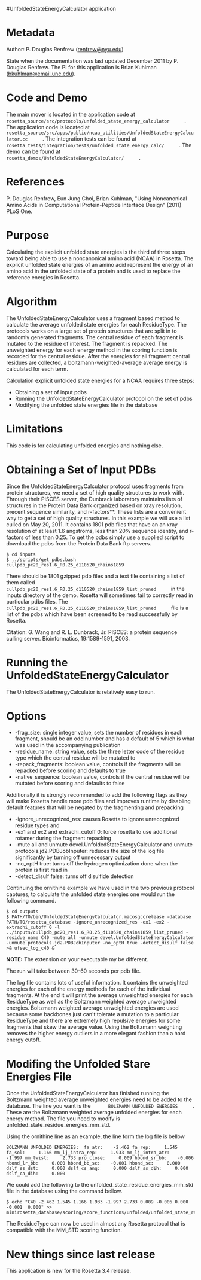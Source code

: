 #UnfoldedStateEnergyCalculator application

Metadata
========

Author: P. Douglas Renfrew (renfrew@nyu.edu)

State when the documentation was last updated December 2011 by P. Douglas Renfrew. The PI for this application is Brian Kuhlman (bkuhlman@email.unc.edu).

Code and Demo
=============

The main mover is located in the application code at `       rosetta_source/src/protocols/unfolded_state_energy_calculator      ` . The application code is located at `       rosetta_source/src/apps/public/ncaa_utilities/UnfoldedStateEnergyCalculator.cc      ` . The integration tests can be found at `       rosetta_tests/integration/tests/unfolded_state_energy_calc/      ` . The demo can be found at `       rosetta_demos/UnfoldedStateEnergyCalculator/      ` .

References
==========

P. Douglas Renfrew, Eun Jung Choi, Brian Kuhlman, "Using Noncanonical Amino Acids in Computational Protein-Peptide Interface Design" (2011) PLoS One.

Purpose
===========================================

Calculating the explicit unfolded state energies is the third of three steps toward being able to use a noncanonical amino acid (NCAA) in Rosetta. The explicit unfolded state energies of an amino acid represent the energy of an amino acid in the unfolded state of a protein and is used to replace the reference energies in Rosetta.

Algorithm
=========

The UnfoldedStateEnergyCalculator uses a fragment based method to calculate the average unfolded state energies for each ResidueType. The protocols works on a large set of protein structures that are split in to randomly generated fragments. The central residue of each fragment is mutated to the residue of interest. The fragment is repacked. The unweighted energy for each energy method in the scoring function is recorded for the central residue. After the energies for all fragment central residues are collected, a boltzmann-weighted-average average energy is calculated for each term.

Calculation explicit unfolded state energies for a NCAA requires three steps:

-   Obtaining a set of input pdbs
-   Running the UnfoldedStateEnergyCalculator protocol on the set of pdbs
-   Modifying the unfolded state energies file in the database

Limitations
===========

This code is for calculating unfolded energies and nothing else.

Obtaining a Set of Input PDBs
=============================

Since the UnfoldedStateEnergyCalculator protocol uses fragments from protein structures, we need a set of high quality structures to work with. Through their PISCES server, the Dunbrack laboratory maintains lists of structures in the Protein Data Bank organized based on xray resolution, precent sequence similarity, and r-factors\*\*. These lists are a convenient way to get a set of high quality structures. In this example we will use a list culled on May 20, 2011. It contains 1801 pdb files that have an an xray resolution of at least 1.6 angstroms, less than 20% sequence identity, and r-factors of less than 0.25. To get the pdbs simply use a supplied script to download the pdbs from the Protein Data Bank ftp servers.

```
$ cd inputs
$ ../scripts/get_pdbs.bash cullpdb_pc20_res1.6_R0.25_d110520_chains1859
```

There should be 1801 gzipped pdb files and a text file containing a list of them called `       cullpdb_pc20_res1.6_R0.25_d110520_chains1859_list_pruned      ` in the inputs directory of the demo. Rosetta will sometimes fail to correctly read in particular pdbs files. The `       cullpdb_pc20_res1.6_R0.25_d110520_chains1859_list_pruned      ` file is a list of the pdbs which have been screened to be read successfully by Rosetta.

Citation: G. Wang and R. L. Dunbrack, Jr. PISCES: a protein sequence culling server. Bioinformatics, 19:1589-1591, 2003.

Running the UnfoldedStateEnergyCalculator
=========================================

The UnfoldedStateEnergyCalculator is relatively easy to run.

Options
=======

-   -frag\_size: single integer value, sets the number of residues in each fragment, should be an odd number and has a default of 5 which is what was used in the accompanying publication
-   -residue\_name: string value, sets the three letter code of the residue type which the central residue will be mutated to
-   -repack\_fragments: boolean value, controls if the fragments will be repacked before scoring and defaults to true
-   -native\_sequence: boolean value, controls if the central residue will be mutated before scoring and defaults to false

Additionally it is strongly recommended to add the following flags as they will make Rosetta handle more pdb files and improves runtime by disabling default features that will be negated by the fragmenting and prepacking

-   -ignore\_unrecognized\_res: causes Rosetta to ignore unrecognized residue types and
-   -ex1 and ex2 and extrachi\_cutoff 0: force rosetta to use additional rotamer during the fragment repacking
-   -mute all and unmute devel.UnfoldedStateEnergyCalculator and unmute protocols.jd2.PDBJobInputer: reduces the size of the log file significantly by turning off unnecessary output
-   -no\_optH true: turns off the hydrogen optimization done when the protein is first read in
-   -detect\_disulf false: turns off disulfide detection

Continuing the ornithine example we have used in the two previous protocol captures, to calculate the unfolded state energies one would run the following command.

```
$ cd outputs
$ PATH/TO/bin/UnfoldedStateEnergyCalculator.macosgccrelease -database PATH/TO/rosetta_database -ignore_unrecognized_res -ex1 -ex2 -extrachi_cutoff 0 -l ../inputs/cullpdb_pc20_res1.6_R0.25_d110520_chains1859_list_pruned -residue_name C40 -mute all -unmute devel.UnfoldedStateEnergyCalculator -unmute protocols.jd2.PDBJobInputer -no_optH true -detect_disulf false >& ufsec_log_c40 &
```

**NOTE:** The extension on your executable my be different.

The run will take between 30-60 seconds per pdb file.

The log file contains lots of useful information. It contains the unweighted energies for each of the energy methods for each of the individual fragments. At the end it will print the average unweighted energies for each ResidueType as well as the Boltzmann weighted average unweighted energies. Boltzmann weighted average unweighted energies are used because some backbones just can't tolerate a mutation to a particular ResidueType and there are extremely high repulsive energies for some fragments that skew the average value. Using the Boltzmann weighting removes the higher energy outliers in a more elegant fashion than a hard energy cutoff.

Modifing the Unfolded Stare Energies File
=========================================

Once the UnfoldedStateEnergyCalculator has finished running the Boltzmann weighted average unweighted energies need to be added to the database. The line you want is the `       BOLZMANN UNFOLDED ENERGIES      ` . These are the Boltzmann weighted average unfolded energies for each energy method. The file you need to modify is unfolded\_state\_residue\_energies\_mm\_std.

Using the ornithine line as an example, the line form the log file is bellow

```
BOLZMANN UNFOLDED ENERGIES:  fa_atr:    -2.462 fa_rep:     1.545 fa_sol:     1.166 mm_lj_intra_rep:     1.933 mm_lj_intra_atr:    -1.997 mm_twist:     2.733 pro_close:     0.009 hbond_sr_bb:    -0.006 hbond_lr_bb:     0.000 hbond_bb_sc:    -0.001 hbond_sc:     0.000 dslf_ss_dst:     0.000 dslf_cs_ang:     0.000 dslf_ss_dih:     0.000 dslf_ca_dih:     0.000
```

We could add the following to the unfolded\_state\_residue\_energies\_mm\_std file in the database using the command bellow.

```
$ echo "C40 -2.462 1.545 1.166 1.933 -1.997 2.733 0.009 -0.006 0.000 -0.001  0.000" >> minirosetta_database/scoring/score_functions/unfolded/unfolded_state_residue_energies_mm_std
```

The ResidueType can now be used in almost any Rosetta protocol that is compatible with the MM\_STD scoring function.

New things since last release
=============================

This application is new for the Rosetta 3.4 release.

